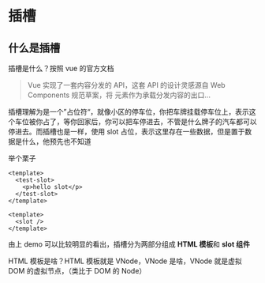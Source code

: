 # 插槽

## 什么是插槽

插槽是什么？按照 vue 的官方文档

> Vue 实现了一套内容分发的 API，这套 API 的设计灵感源自 Web Components 规范草案，将 <slot> 元素作为承载分发内容的出口...

插槽理解为是一个”占位符“，就像小区的停车位，你把车牌挂载停车位上，表示这个车位被你占了，等你回家后，你可以把车停进去，不管是什么牌子的汽车都可以停进去。而插槽也是一样，使用 slot 占位，表示这里存在一些数据，但是置于数据是什么，他预先也不知道

举个栗子

```vue
<template>
  <test-slot>
    <p>hello slot</p>
  </test-slot>
</template>
```

```vue
<template>
  <slot />
</template>
```

由上 demo 可以比较明显的看出，插槽分为两部分组成 **HTML 模板**和 **slot 组件**

HTML 模板是啥？HTML 模板就是 VNode，VNode 是啥，VNode 就是虚拟 DOM 的虚拟节点，（类比于 DOM 的 Node）
